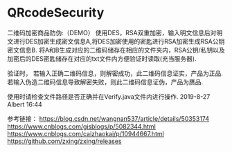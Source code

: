# QRcodeSecurity
二维码加密商品防伪:（DEMO）
使用DES，RSA双重加密，输入明文信息后对明文进行DES加密生成密文信息A,将DES加密使用的密匙进行RSA加密生成RSA公钥密文信息B.
将A和B生成对应的二维码储存在相应的文件夹内，RSA公钥/私钥以及加密后的DES密匙储存在对应的txt文件内方便验证时读取(充当服务器).

验证时，
若输入正确二维码信息，则解密成功，此二维码信息证实，产品为正品.
若输入伪造二维码信息导致解密失败，则此二维码信息证伪，产品为赝品.

使用时请检查文件路径是否正确并在Verify.java文件内进行操作.
2019-8-27 Albert 16:44

参考链接：
https://blog.csdn.net/wangnan537/article/details/50353174
https://www.cnblogs.com/gisblogs/p/5082344.html
https://www.cnblogs.com/caizhaokai/p/10944667.html
https://github.com/zxing/zxing/releases
